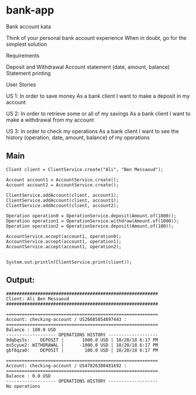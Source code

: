 # bank-app

Bank account kata

Think of your personal bank account experience When in doubt, go for the simplest solution

Requirements

Deposit and Withdrawal
Account statement (date, amount, balance)
Statement printing

User Stories

US 1:
In order to save money
As a bank client
I want to make a deposit in my account

US 2:
In order to retrieve some or all of my savings
As a bank client
I want to make a withdrawal from my account

US 3:
In order to check my operations
As a bank client
I want to see the history (operation, date, amount, balance)  of my operations


## Main

	Client client = ClientService.create("Ali", "Ben Messaoud");

	Account account1 = AccountService.create();
	Account account2 = AccountService.create();

	ClientService.addAccount(client, account1);
	ClientService.addAccount(client, account1);
	ClientService.addAccount(client, account2);

	Operation operation0 = OperationService.deposit(Amount.of(1000));
	Operation operation1 = OperationService.withdraw(Amount.of(1000));
	Operation operation2 = OperationService.deposit(Amount.of(100));

	AccountService.accept(account1, operation0);
	AccountService.accept(account1, operation1);
	AccountService.accept(account1, operation2);


	System.out.println(ClientService.print(client));


## Output:

	##########################################################
	Client: Ali Ben Messaoud
	##########################################################

	==========================================================
	Account: checking-account / US26685854897443 :
	==========================================================
	Balance : 100.0 USD
	------------------- OPERATIONS HISTORY -------------------
	9dqbqs5s:    DEPOSIT |       1000.0 USD | 10/20/18 6:17 PM
	ms5cyue2: WITHDRAWAL |      -1000.0 USD | 10/20/18 6:17 PM
	gbf8qza0:    DEPOSIT |        100.0 USD | 10/20/18 6:17 PM

	==========================================================
	Account: checking-account / US47826380481692 :
	==========================================================
	Balance : 0.0 USD
	------------------- OPERATIONS HISTORY -------------------
	No operations
